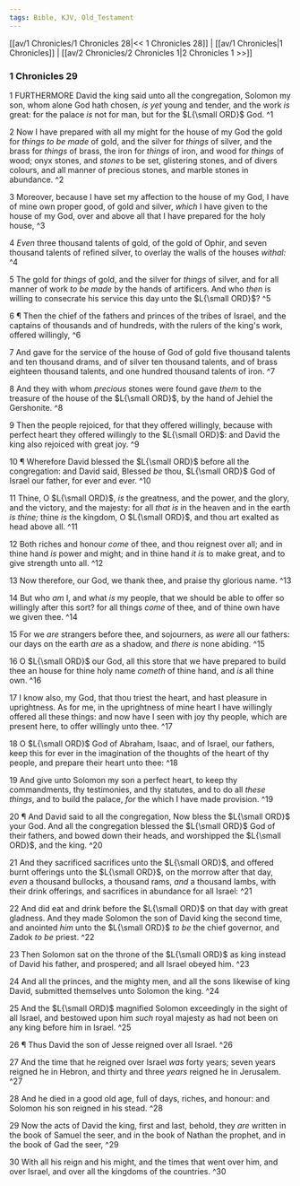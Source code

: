 ```yaml
---
tags: Bible, KJV, Old_Testament
---
```


[[av/1 Chronicles/1 Chronicles 28|<< 1 Chronicles 28]] | [[av/1 Chronicles|1 Chronicles]] | [[av/2 Chronicles/2 Chronicles 1|2 Chronicles 1 >>]]

### 1 Chronicles 29

1 FURTHERMORE David the king said unto all the congregation, Solomon my son, whom alone God hath chosen, _is_ _yet_ young and tender, and the work _is_ great: for the palace _is_ not for man, but for the $L{\small ORD}$ God. ^1

2 Now I have prepared with all my might for the house of my God the gold for _things_ _to_ _be_ _made_ of gold, and the silver for _things_ of silver, and the brass for _things_ of brass, the iron for _things_ of iron, and wood for _things_ of wood; onyx stones, and _stones_ to be set, glistering stones, and of divers colours, and all manner of precious stones, and marble stones in abundance. ^2

3 Moreover, because I have set my affection to the house of my God, I have of mine own proper good, of gold and silver, _which_ I have given to the house of my God, over and above all that I have prepared for the holy house, ^3

4 _Even_ three thousand talents of gold, of the gold of Ophir, and seven thousand talents of refined silver, to overlay the walls of the houses _withal:_ ^4

5 The gold for _things_ of gold, and the silver for _things_ of silver, and for all manner of work _to_ _be_ _made_ by the hands of artificers. And who _then_ is willing to consecrate his service this day unto the $L{\small ORD}$? ^5

6 ¶ Then the chief of the fathers and princes of the tribes of Israel, and the captains of thousands and of hundreds, with the rulers of the king's work, offered willingly, ^6

7 And gave for the service of the house of God of gold five thousand talents and ten thousand drams, and of silver ten thousand talents, and of brass eighteen thousand talents, and one hundred thousand talents of iron. ^7

8 And they with whom _precious_ stones were found gave _them_ to the treasure of the house of the $L{\small ORD}$, by the hand of Jehiel the Gershonite. ^8

9 Then the people rejoiced, for that they offered willingly, because with perfect heart they offered willingly to the $L{\small ORD}$: and David the king also rejoiced with great joy. ^9

10 ¶ Wherefore David blessed the $L{\small ORD}$ before all the congregation: and David said, Blessed _be_ thou, $L{\small ORD}$ God of Israel our father, for ever and ever. ^10

11 Thine, O $L{\small ORD}$, _is_ the greatness, and the power, and the glory, and the victory, and the majesty: for all _that_ _is_ in the heaven and in the earth _is_ _thine;_ thine _is_ the kingdom, O $L{\small ORD}$, and thou art exalted as head above all. ^11

12 Both riches and honour _come_ of thee, and thou reignest over all; and in thine hand _is_ power and might; and in thine hand _it_ _is_ to make great, and to give strength unto all. ^12

13 Now therefore, our God, we thank thee, and praise thy glorious name. ^13

14 But who _am_ I, and what _is_ my people, that we should be able to offer so willingly after this sort? for all things _come_ of thee, and of thine own have we given thee. ^14

15 For we _are_ strangers before thee, and sojourners, as _were_ all our fathers: our days on the earth _are_ as a shadow, and _there_ _is_ none abiding. ^15

16 O $L{\small ORD}$ our God, all this store that we have prepared to build thee an house for thine holy name _cometh_ of thine hand, and _is_ all thine own. ^16

17 I know also, my God, that thou triest the heart, and hast pleasure in uprightness. As for me, in the uprightness of mine heart I have willingly offered all these things: and now have I seen with joy thy people, which are present here, to offer willingly unto thee. ^17

18 O $L{\small ORD}$ God of Abraham, Isaac, and of Israel, our fathers, keep this for ever in the imagination of the thoughts of the heart of thy people, and prepare their heart unto thee: ^18

19 And give unto Solomon my son a perfect heart, to keep thy commandments, thy testimonies, and thy statutes, and to do all _these_ _things_, and to build the palace, _for_ the which I have made provision. ^19

20 ¶ And David said to all the congregation, Now bless the $L{\small ORD}$ your God. And all the congregation blessed the $L{\small ORD}$ God of their fathers, and bowed down their heads, and worshipped the $L{\small ORD}$, and the king. ^20

21 And they sacrificed sacrifices unto the $L{\small ORD}$, and offered burnt offerings unto the $L{\small ORD}$, on the morrow after that day, _even_ a thousand bullocks, a thousand rams, _and_ a thousand lambs, with their drink offerings, and sacrifices in abundance for all Israel: ^21

22 And did eat and drink before the $L{\small ORD}$ on that day with great gladness. And they made Solomon the son of David king the second time, and anointed _him_ unto the $L{\small ORD}$ _to_ _be_ the chief governor, and Zadok _to_ _be_ priest. ^22

23 Then Solomon sat on the throne of the $L{\small ORD}$ as king instead of David his father, and prospered; and all Israel obeyed him. ^23

24 And all the princes, and the mighty men, and all the sons likewise of king David, submitted themselves unto Solomon the king. ^24

25 And the $L{\small ORD}$ magnified Solomon exceedingly in the sight of all Israel, and bestowed upon him _such_ royal majesty as had not been on any king before him in Israel. ^25

26 ¶ Thus David the son of Jesse reigned over all Israel. ^26

27 And the time that he reigned over Israel _was_ forty years; seven years reigned he in Hebron, and thirty and three _years_ reigned he in Jerusalem. ^27

28 And he died in a good old age, full of days, riches, and honour: and Solomon his son reigned in his stead. ^28

29 Now the acts of David the king, first and last, behold, they _are_ written in the book of Samuel the seer, and in the book of Nathan the prophet, and in the book of Gad the seer, ^29

30 With all his reign and his might, and the times that went over him, and over Israel, and over all the kingdoms of the countries. ^30

